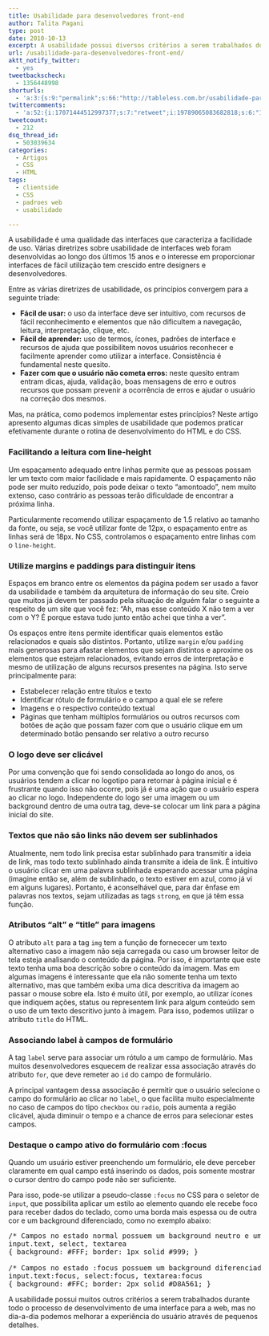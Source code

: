 ```yaml
---
title: Usabilidade para desenvolvedores front-end
author: Talita Pagani
type: post
date: 2010-10-13
excerpt: A usabilidade possui diversos critérios a serem trabalhados durante todo o processo de desenvolvimento de uma interface, mas no dia-a-dia podemos melhorar a experiência do usuário através de pequenos detalhes.
url: /usabilidade-para-desenvolvedores-front-end/
aktt_notify_twitter:
  - yes
tweetbackscheck:
  - 1356448998
shorturls:
  - 'a:3:{s:9:"permalink";s:66:"http://tableless.com.br/usabilidade-para-desenvolvedores-front-end";s:7:"tinyurl";s:26:"http://tinyurl.com/43gcmkw";s:4:"isgd";s:19:"http://is.gd/b2cSi2";}'
twittercomments:
  - 'a:52:{i:17071444512997377;s:7:"retweet";i:19789065083682818;s:6:"136511";i:19743952437518337;s:7:"retweet";i:22258700492218368;s:6:"136569";i:37598206179151872;s:7:"retweet";i:42265201931853825;s:6:"137107";i:42266147596402688;s:6:"137108";i:42296883959439360;s:6:"137113";i:42296123104309248;s:6:"137114";i:42303711535562752;s:7:"retweet";i:42300035144228864;s:7:"retweet";i:42299633099210752;s:7:"retweet";i:42249192369963008;s:7:"retweet";i:42249171100639232;s:7:"retweet";i:42248958248108032;s:7:"retweet";i:42248524770967553;s:7:"retweet";i:51300383242465280;s:6:"137371";i:51304794647834624;s:6:"137372";i:51308419847688193;s:6:"137373";i:51310294676414464;s:6:"137375";i:51316675190079488;s:6:"137377";i:51321768891260929;s:6:"137379";i:52698687058624512;s:6:"137419";i:52698121905512449;s:6:"137420";i:52697302883774464;s:6:"137421";i:52697268838608896;s:6:"137422";i:110795222484647936;s:7:"retweet";i:110694587114340352;s:7:"retweet";i:110138295639486464;s:7:"retweet";i:109637381732306945;s:7:"retweet";i:109636845251469312;s:7:"retweet";i:109635701745786881;s:7:"retweet";i:109633752208113664;s:7:"retweet";i:109631493772550144;s:7:"retweet";i:109628333590978560;s:7:"retweet";i:109626218969706496;s:7:"retweet";i:109624801693417472;s:7:"retweet";i:109624135830863873;s:7:"retweet";i:109624114603499520;s:7:"retweet";i:109623896780701696;s:7:"retweet";i:109623527325446144;s:7:"retweet";i:109622614938497024;s:7:"retweet";i:109622432096198656;s:7:"retweet";i:109621150732124160;s:7:"retweet";i:109621126812016640;s:7:"retweet";i:109620991654760448;s:7:"retweet";i:109620815405912064;s:7:"retweet";i:109620799442395137;s:7:"retweet";i:109620528867840000;s:7:"retweet";i:109620506055020544;s:7:"retweet";i:109620387486244866;s:7:"retweet";i:117262506954719232;s:7:"retweet";}'
tweetcount:
  - 212
dsq_thread_id:
  - 503039634
categories:
  - Artigos
  - CSS
  - HTML
tags:
  - clientside
  - CSS
  - padroes web
  - usabilidade

---
```

A usabilidade é uma qualidade das interfaces que caracteriza a facilidade de uso. Várias diretrizes sobre usabilidade de interfaces web foram desenvolvidas ao longo dos últimos 15 anos e o interesse em proporcionar interfaces de fácil utilização tem crescido entre designers e desenvolvedores.
  
Entre as várias diretrizes de usabilidade, os princípios convergem para a seguinte tríade:

  * **Fácil de usar:** o uso da interface deve ser intuitivo, com recursos de fácil reconhecimento e elementos que não dificultem a navegação, leitura, interpretação, clique, etc.
  * **Fácil de aprender:** uso de termos, ícones, padrões de interface e recursos de ajuda que possibilitem novos usuários reconhecer e facilmente aprender como utilizar a interface. Consistência é fundamental neste quesito.
  * **Fazer com que o usuário não cometa erros:** neste quesito entram entram dicas, ajuda, validação, boas mensagens de erro e outros recursos que possam prevenir a ocorrência de erros e ajudar o usuário na correção dos mesmos.

Mas, na prática, como podemos implementar estes princípios? Neste artigo apresento algumas dicas simples de usabilidade que podemos praticar efetivamente durante o rotina de desenvolvimento do HTML e do CSS.

### Facilitando a leitura com line-height

Um espaçamento adequado entre linhas permite que as pessoas possam ler um texto com maior facilidade e mais rapidamente. O espaçamento não pode ser muito reduzido, pois pode deixar o texto &#8220;amontoado&#8221;, nem muito extenso, caso contrário as pessoas terão dificuldade de encontrar a próxima linha.
  
Particularmente recomendo utilizar espaçamento de 1.5 relativo ao tamanho da fonte, ou seja, se você utilizar fonte de 12px, o espaçamento entre as linhas será de 18px. No CSS, controlamos o espaçamento entre linhas com o `line-height`.

### Utilize margins e paddings para distinguir itens

Espaços em branco entre os elementos da página podem ser usado a favor da usabilidade e também da arquitetura de informação do seu site. Creio que muitos já devem ter passado pela situação de alguém falar o seguinte a respeito de um site que você fez: &#8220;Ah, mas esse conteúdo X não tem a ver com o Y? É porque estava tudo junto então achei que tinha a ver&#8221;.
  
Os espaços entre itens permite identificar quais elementos estão relacionados e quais são distintos. Portanto, utilize `margin` e/ou `padding` mais generosas para afastar elementos que sejam distintos e aproxime os elementos que estejam relacionados, evitando erros de interpretação e mesmo de utilização de alguns recursos presentes na página. Isto serve principalmente para:

  * Estabelecer relação entre títulos e texto
  * Identificar rótulo de formulário e o campo a qual ele se refere
  * Imagens e o respectivo conteúdo textual
  * Páginas que tenham múltiplos formulários ou outros recursos com botões de ação que possam fazer com que o usuário clique em um determinado botão pensando ser relativo a outro recurso

### O logo deve ser clicável

Por uma convenção que foi sendo consolidada ao longo do anos, os usuários tendem a clicar no logotipo para retornar à página inicial e é frustrante quando isso não ocorre, pois já é uma ação que o usuário espera ao clicar no logo. Independente do logo ser uma imagem ou um background dentro de uma outra tag, deve-se colocar um link para a página inicial do site.

### Textos que não são links não devem ser sublinhados

Atualmente, nem todo link precisa estar sublinhado para transmitir a ideia de link, mas todo texto sublinhado ainda transmite a ideia de link. É intuitivo o usuário clicar em uma palavra sublinhada esperando acessar uma página (imagine então se, além de sublinhado, o texto estiver em azul, como já vi em alguns lugares). Portanto, é aconselhável que, para dar ênfase em palavras nos textos, sejam utilizadas as tags `strong`, `em` que já têm essa função.

### Atributos &#8220;alt&#8221; e &#8220;title&#8221; para imagens

O atributo `alt` para a tag `img` tem a função de fornececer um texto alternativo caso a imagem não seja carregada ou caso um browser leitor de tela esteja analisando o conteúdo da página. Por isso, é importante que este texto tenha uma boa descrição sobre o conteúdo da imagem. Mas em algumas imagens é interessante que ela não somente tenha um texto alternativo, mas que também exiba uma dica descritiva da imagem ao passar o mouse sobre ela. Isto é muito útil, por exemplo, ao utilizar ícones que indiquem ações, status ou representem link para algum conteúdo sem o uso de um texto descritivo junto à imagem. Para isso, podemos utilizar o atributo `title` do HTML.

### Associando label à campos de formulário

A tag `label` serve para associar um rótulo a um campo de formulário. Mas muitos desenvolvedores esquecem de realizar essa associação através do atributo `for`, que deve remeter ao `id` do campo de formulário.
  
A principal vantagem dessa associação é permitir que o usuário selecione o campo do formulário ao clicar no `label`, o que facilita muito especialmente no caso de campos do tipo `checkbox` ou `radio`, pois aumenta a região clicável, ajuda diminuir o tempo e a chance de erros para selecionar estes campos.

### Destaque o campo ativo do formulário com :focus

Quando um usuário estiver preenchendo um formulário, ele deve perceber claramente em qual campo está inserindo os dados, pois somente mostrar o cursor dentro do campo pode não ser suficiente.
  
Para isso, pode-se utilizar a pseudo-classe `:focus` no CSS para o seletor de `input`, que possibilita aplicar um estilo ao elemento quando ele recebe foco para receber dados do teclado, como uma borda mais espessa ou de outra cor e um background diferenciado, como no exemplo abaixo:

<pre lang="css">/* Campos no estado normal possuem um background neutro e uma borda clara */
input.text, select, textarea
{ background: #FFF; border: 1px solid #999; }

/* Campos no estado :focus possuem um background diferenciado e uma borda de maior destaque */
input.text:focus, select:focus, textarea:focus
{ background: #FFC; border: 2px solid #D8A561; }</pre>

A usabilidade possui muitos outros critérios a serem trabalhados durante todo o processo de desenvolvimento de uma interface para a web, mas no dia-a-dia podemos melhorar a experiência do usuário através de pequenos detalhes.